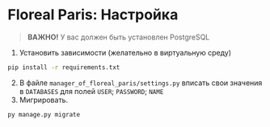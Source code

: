 # Floreal Paris: Настройка
> **ВАЖНО!** У вас должен быть установлен PostgreSQL 
1. Установить зависимости (желательно в виртуальную среду)
```bash
pip install -r requirements.txt 
```
2. В файле `manager_of_floreal_paris/settings.py` вписать свои значения в `DATABASES` для полей `USER`; `PASSWORD`;
`NAME`
3. Мигрировать.
```bash
py manage.py migrate
```